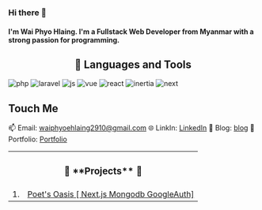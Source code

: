 ### Hi there 👋

#### I'm Wai Phyo Hlaing. I'm a Fullstack Web Developer from Myanmar with a strong passion for programming.

<h2 align="center"> 🔭 Languages and Tools</h2>

![php](https://img.shields.io/static/v1?style=flat&logo=php&label=PHP&message=✔️&color=blueviolet)
![laravel](https://img.shields.io/static/v1?style=flat&logo=laravel&label=Laravel&message=✔️&color=red)
![js](https://img.shields.io/static/v1?style=flat&logo=javascript&label=JavaScript&message=✔️&color=yellow)
![vue](https://img.shields.io/static/v1?style=flat&logo=vuejs&label=VueJs&message=✔️&color=green)
![react](https://img.shields.io/static/v1?style=flat&logo=react&label=React&message=✔️&color=violet)
![inertia](https://img.shields.io/static/v1?style=flat&logo=inertia&label=InertiaJs&message=✔️&color=red)
![next](https://img.shields.io/static/v1?style=flat&logo=electron&label=NextJs&message=✔️&color=blue)
## Touch Me
 📫 Email: waiphyoehlaing2910@gmail.com
 🌐 LinkIn: [LinkedIn](https://www.linkedin.com/in/waiphyo-hlaing-1b9975227)
 🤖 Blog: [blog](http://waiphyohlaing.com/)
 🥷 Portfolio:  [Portfolio](https://waiphyohlaing.vercel.app/)

<table align="center">
    <tr>
        <td colspan="3"><h3 align="center">🚀 **Projects** 🚀</h3></td>
    </tr>
    <tr>
         <td>1.</td>
<!--          <td><img src="https://crypto-currency-tracker-v2.netlify.app/icon-192.png" width=50 height=50></td> -->
         <td><a target="_blank" href="https://burmese-proverbs.vercel.app/">Poet's Oasis [ Next.js Mongodb GoogleAuth]</a></td>
     </tr>
</table>
